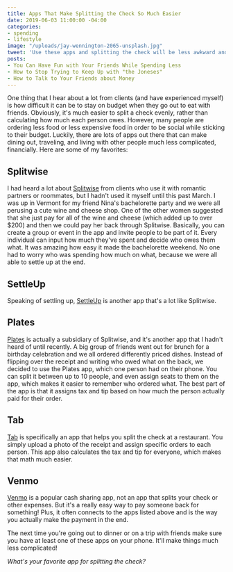 ```yaml
---
title: Apps That Make Splitting the Check So Much Easier
date: 2019-06-03 11:00:00 -04:00
categories:
- spending
- lifestyle
image: "/uploads/jay-wennington-2065-unsplash.jpg"
tweet: 'Use these apps and splitting the check will be less awkward and complicated. '
posts:
- You Can Have Fun with Your Friends While Spending Less
- How to Stop Trying to Keep Up with "the Joneses"
- How to Talk to Your Friends about Money
---
```


One thing that I hear about a lot from clients (and have experienced myself) is how difficult it can be to stay on budget when they go out to eat with friends. Obviously, it's much easier to split a check evenly, rather than calculating how much each person owes. However, many people are ordering less food or less expensive food in order to be social while sticking to their budget. Luckily, there are lots of apps out there that can make dining out, traveling, and living with other people much less complicated, financially. Here are some of my favorites:

## Splitwise

I had heard a lot about [Splitwise](https://www.splitwise.com/) from clients who use it with romantic partners or roommates, but I hadn't used it myself until this past March. I was up in Vermont for my friend Nina's bachelorette party and we were all perusing a cute wine and cheese shop. One of the other women suggested that she just pay for all of the wine and cheese (which added up to over $200) and then we could pay her back through Splitwise. Basically, you can create a group or event in the app and invite people to be part of it. Every individual can input how much they've spent and decide who owes them what. It was amazing how easy it made the bachelorette weekend. No one had to worry who was spending how much on what, because we were all able to settle up at the end. 

## SettleUp

Speaking of settling up, [SettleUp](https://settleup.io/) is another app that's a lot like Splitwise. 

## Plates

[Plates](http://plates.splitwise.com/) is actually a subsidiary of Splitwise, and it's another app that I hadn't heard of until recently. A big group of friends went out for brunch for a birthday celebration and we all ordered differently priced dishes. Instead of flipping over the receipt and writing who owed what on the back, we decided to use the Plates app, which one person had on their phone. You can split it between up to 10 people, and even assign seats to them on the app, which makes it easier to remember who ordered what. The best part of the app is that it assigns tax and tip based on how much the person actually paid for their order.  

## Tab

[Tab](https://www.tabapp.co/) is specifically an app that helps you split the check at a restaurant. You simply upload a photo of the receipt and assign specific orders to each person. This app also calculates the tax and tip for everyone, which makes that math much easier. 

## Venmo

[Venmo](https://venmo.com/) is a popular cash sharing app, not an app that splits your check or other expenses. But it's a really easy way to pay someone back for something! Plus, it often connects to the apps listed above and is the way you actually make the payment in the end.

The next time you're going out to dinner or on a trip with friends make sure you have at least one of these apps on your phone. It'll make things much less complicated!

*What's your favorite app for splitting the check?*